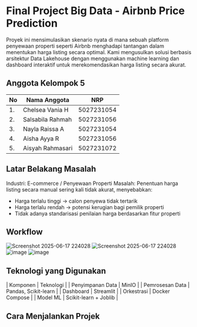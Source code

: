# Final Project Big Data - Airbnb Price Prediction
Proyek ini mensimulasikan skenario nyata di mana sebuah platform penyewaan properti seperti Airbnb menghadapi tantangan dalam menentukan harga listing secara optimal. Kami mengusulkan solusi berbasis arsitektur Data Lakehouse dengan menggunakan machine learning dan dashboard interaktif untuk merekomendasikan harga listing secara akurat.

## Anggota Kelompok 5

| No | Nama Anggota        | NRP           |
|----|---------------------|---------------|
| 1. | Chelsea Vania H     | 5027231054    |
| 2. | Salsabila Rahmah    | 5027231056    | 
| 3. | Nayla Raissa A      | 5027231054    |
| 4. | Aisha Ayya R        | 5027231056    | 
| 5. | Aisyah Rahmasari    | 5027231072    |


## Latar Belakang Masalah
Industri: E-commerce / Penyewaan Properti
Masalah: Penentuan harga listing secara manual sering kali tidak akurat, menyebabkan:
- Harga terlalu tinggi → calon penyewa tidak tertarik
- Harga terlalu rendah → potensi kerugian bagi pemilik properti
- Tidak adanya standarisasi penilaian harga berdasarkan fitur properti


## Workflow
![Screenshot 2025-06-17 224028](https://github.com/user-attachments/assets/b5adfad6-d8b0-4014-8996-8e398f965ce7)
![Screenshot 2025-06-17 224028](https://github.com/user-attachments/assets/b5adfad6-d8b0-4014-8996-8e398f965ce7)
![image](https://github.com/user-attachments/assets/d14c5c7d-9e5f-4a28-b259-86e59e6cf19c)
![image](https://github.com/user-attachments/assets/d14c5c7d-9e5f-4a28-b259-86e59e6cf19c)


## Teknologi yang Digunakan
| Komponen           | Teknologi               |
| Penyimpanan Data   | MinIO                   |
| Pemrosesan Data    | Pandas, Scikit-learn    |
| Dashboard          | Streamlit               |
| Orkestrasi         | Docker Compose          |
| Model ML           | Scikit-learn + Joblib   |

## Cara Menjalankan Projek


